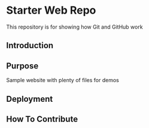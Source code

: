 # Starter Web Repo

This repository is for showing how Git and GitHub work

## Introduction


## Purpose

Sample website with plenty of files for demos

## Deployment

## How To Contribute


